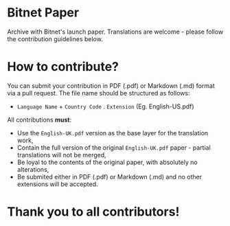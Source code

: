 # Bitnet Paper

Archive with Bitnet's launch paper. Translations are welcome - please follow the contribution guidelines below.

# How to contribute?

You can submit your contribution in PDF (.pdf) or Markdown (.md) format via a pull request. The file name should be structured as follows:  

- `Language Name` + `Country Code` . `Extension` (Eg. English-US.pdf)

All contributions **must**:

- Use the `English-UK.pdf` version as the base layer for the translation work,
- Contain the full version of the original `English-UK.pdf` paper - partial translations will not be merged,
- Be loyal to the contents of the original paper, with absolutely no alterations,
- Be submited either in PDF (.pdf) or Markdown (.md) and no other extensions will be accepted.

# Thank you to all contributors!
